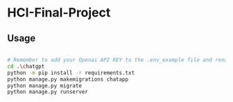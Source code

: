 # HCI-Final-Project
 
## Usage


~~~bash

# Remember to add your Openai API KEY to the .env_example file and rename it to .env
cd .\chatgpt
python -m pip install -r requirements.txt
python manage.py makemigrations chatapp
python manage.py migrate
python manage.py runserver 

~~~